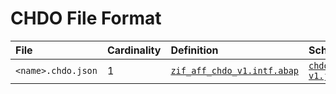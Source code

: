 # CHDO File Format

File | Cardinality | Definition | Schema | Example
:--- | :---  | :--- | :--- | :---
`<name>.chdo.json` | 1 | [`zif_aff_chdo_v1.intf.abap`](./type/zif_aff_chdo_v1.intf.abap) | [`chdo-v1.json`](./chdo-v1.json) | [`z_aff_example_chdo.json`](./examples/z_aff_example_chdo.chdo.json)
